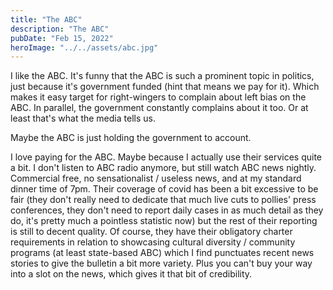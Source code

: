 ```yaml
---
title: "The ABC"
description: "The ABC"
pubDate: "Feb 15, 2022"
heroImage: "../../assets/abc.jpg"
---
```



I like the ABC. It's funny that the ABC is such a prominent topic in politics, just because it's government funded (hint that means we pay for it). Which makes it easy target for right-wingers to complain about left bias on the ABC. In parallel, the government constantly complains about it too. Or at least that's what the media tells us.

Maybe the ABC is just holding the government to account.

I love paying for the ABC. Maybe because I actually use their services quite a bit. I don't listen to ABC radio anymore, but still watch ABC news nightly. Commercial free, no sensationalist / useless news, and at my standard dinner time of 7pm. Their coverage of covid has been a bit excessive to be fair (they don't really need to dedicate that much live cuts to pollies' press conferences, they don't need to report daily cases in as much detail as they do, it's pretty much a pointless statistic now) but the rest of their reporting is still to decent quality. Of course, they have their obligatory charter requirements in relation to showcasing cultural diversity / community programs (at least state-based ABC) which I find punctuates recent news stories to give the bulletin a bit more variety. Plus you can't buy your way into a slot on the news, which gives it that bit of credibility. 